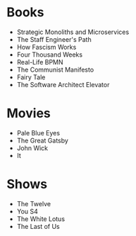 # Books

- Strategic Monoliths and Microservices
- The Staff Engineer's Path
- How Fascism Works
- Four Thousand Weeks
- Real-Life BPMN
- The Communist Manifesto
- Fairy Tale
- The Software Architect Elevator

# Movies

- Pale Blue Eyes
- The Great Gatsby
- John Wick
- It

# Shows

- The Twelve
- You S4
- The White Lotus
- The Last of Us
